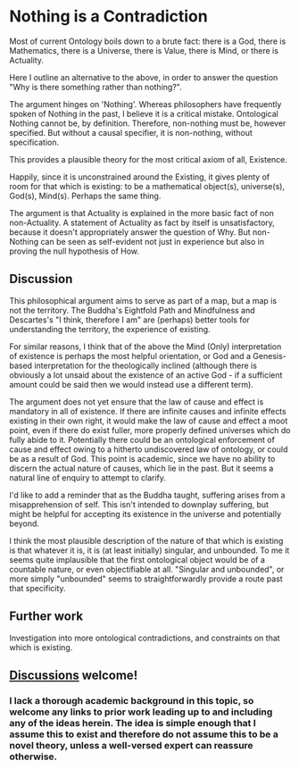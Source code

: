 # Nothing is a Contradiction

Most of current Ontology boils down to a brute fact: there is a God, there is Mathematics, there is a Universe, there is Value, there is Mind, or there is Actuality.

Here I outline an alternative to the above, in order to answer the question "Why is there something rather than nothing?".

The argument hinges on 'Nothing'. Whereas philosophers have frequently spoken of Nothing in the past, I believe it is a critical mistake. Ontological Nothing cannot be, by definition. Therefore, non-nothing must be, however specified. But without a causal specifier, it is non-nothing, without specification.

This provides a plausible theory for the most critical axiom of all, Existence.

Happily, since it is unconstrained around the Existing, it gives plenty of room for that which is existing: to be a mathematical object(s), universe(s), God(s), Mind(s). Perhaps the same thing.

The argument is that Actuality is explained in the more basic fact of non non-Actuality. A statement of Actuality as fact by itself is unsatisfactory, because it doesn't appropriately answer the question of Why. But non-Nothing can be seen as self-evident not just in experience but also in proving the null hypothesis of How.

## Discussion

This philosophical argument aims to serve as part of a map, but a map is not the territory. The Buddha's Eightfold Path and Mindfulness and Descartes's "I think, therefore I am" are (perhaps) better tools for understanding the territory, the experience of existing.

For similar reasons, I think that of the above the Mind (Only) interpretation of existence is perhaps the most helpful orientation, or God and a Genesis-based interpretation for the theologically inclined (although there is obviously a lot unsaid about the existence of an active God - if a sufficient amount could be said then we would instead use a different term).

The argument does not yet ensure that the law of cause and effect is mandatory in all of existence. If there are infinite causes and infinite effects existing in their own right, it would make the law of cause and effect a moot point, even if there do exist fuller, more properly defined universes which do fully abide to it. Potentially there could be an ontological enforcement of cause and effect owing to a hitherto undiscovered law of ontology, or could be as a result of God. This point is academic, since we have no ability to discern the actual nature of causes, which lie in the past. But it seems a natural line of enquiry to attempt to clarify.

I'd like to add a reminder that as the Buddha taught, suffering arises from a misapprehension of self. This isn't intended to downplay suffering, but might be helpful for accepting its existence in the universe and potentially beyond.

I think the most plausible description of the nature of that which is existing is that whatever it is, it is (at least initially) singular, and unbounded. To me it seems quite implausible that the first ontological object would be of a countable nature, or even objectifiable at all. "Singular and unbounded", or more simply "unbounded" seems to straightforwardly provide a route past that specificity.

## Further work

Investigation into more ontological contradictions, and constraints on that which is existing.

## [Discussions](https://github.com/aliclark/the_wooden_sword/discussions) welcome!

### I lack a thorough academic background in this topic, so welcome any links to prior work leading up to and including any of the ideas herein. The idea is simple enough that I assume this to exist and therefore do not assume this to be a novel theory, unless a well-versed expert can reassure otherwise.
